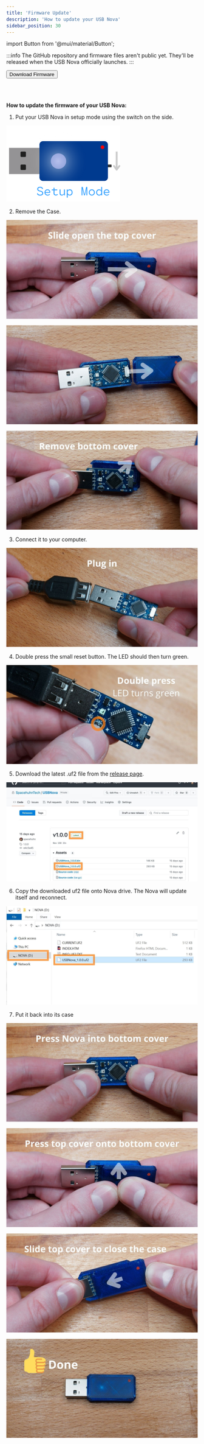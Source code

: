 ```yaml
---
title: 'Firmware Update'
description: 'How to update your USB Nova'
sidebar_position: 30
---
```


import Button from '@mui/material/Button';

:::info
The GitHub repository and firmware files aren't public yet. They'll be released when the USB Nova officially launches.
:::

<Button variant='contained' href='https://github.com/SpacehuhnTech/USBNova/releases'>Download Firmware</Button>

<br />
<br />

**How to update the firmware of your USB Nova:**

1. Put your USB Nova in setup mode using the switch on the side.

<img src='/img/setup.png' width='300px' alt='USB Nova Setup Mode' />

2. Remove the Case.

![USB Nova Opening Case](/img/firmware/1.jpg)

![USB Nova Opening Case](/img/firmware/2.jpg)

![USB Nova Opening Case](/img/firmware/3.jpg)

3. Connect it to your computer.

![](/img/firmware/4.jpg)

4. Double press the small reset button. The LED should then turn green.

![](/img/firmware/5.jpg)

5. Download the latest .uf2 file from the [release page](https://github.com/SpacehuhnTech/USBNova/releases).

![](/img/firmware/6.jpg)

6. Copy the downloaded uf2 file onto Nova drive. The Nova will update itself and reconnect.

![](/img/firmware/7.jpg)

7. Put it back into its case

![](/img/firmware/8.jpg)

![](/img/firmware/9.jpg)

![](/img/firmware/10.jpg)

![](/img/firmware/11.jpg)